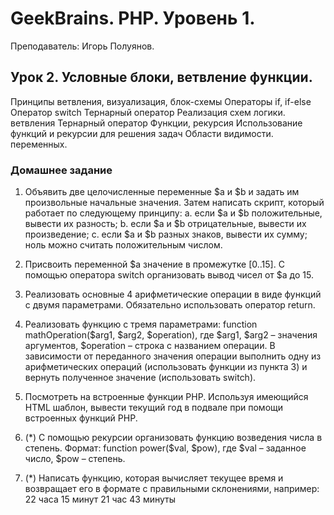 # GeekBrains. PHP. Уровень 1.
Преподаватель: Игорь Полуянов.

## Урок 2. Условные блоки, ветвление функции.
Принципы ветвления, визуализация, блок-схемы Операторы if, if-else Оператор switch Тернарный оператор Реализация схем логики. ветвления Тернарный оператор Функции, рекурсия Использование функций и рекурсии для решения задач Области видимости. переменных.

### Домашнее задание

1. Объявить две целочисленные переменные $a и $b и задать им произвольные начальные
значения. Затем написать скрипт, который работает по следующему принципу:
a. если $a и $b положительные, вывести их разность;
b. если $а и $b отрицательные, вывести их произведение;
c. если $а и $b разных знаков, вывести их сумму;
ноль можно считать положительным числом.

2. Присвоить переменной $а значение в промежутке [0..15]. С помощью оператора
switch организовать вывод чисел от $a до 15.

3. Реализовать основные 4 арифметические операции в виде функций с двумя параметрами.
Обязательно использовать оператор return.

4. Реализовать функцию с тремя параметрами: function mathOperation($arg1, $arg2, $operation), где
$arg1, $arg2 – значения аргументов, $operation – строка с названием операции. В зависимости от
переданного значения операции выполнить одну из арифметических операций (использовать
функции из пункта 3) и вернуть полученное значение (использовать switch).

5. Посмотреть на встроенные функции PHP. Используя имеющийся HTML шаблон, вывести
текущий год в подвале при помощи встроенных функций PHP.

6. (*) С помощью рекурсии организовать функцию возведения числа в степень. Формат: function
power($val, $pow), где $val – заданное число, $pow – степень.

7. (*) Написать функцию, которая вычисляет текущее время и возвращает его в формате с
правильными склонениями, например:
22 часа 15 минут
21 час 43 минуты